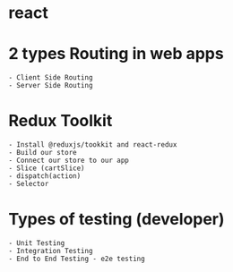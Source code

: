 # react


# 2 types Routing in web apps
    - Client Side Routing
    - Server Side Routing

# Redux Toolkit
    - Install @reduxjs/tookkit and react-redux
    - Build our store 
    - Connect our store to our app
    - Slice (cartSlice)
    - dispatch(action)
    - Selector

# Types of testing (developer)
    - Unit Testing
    - Integration Testing
    - End to End Testing - e2e testing
         
         

